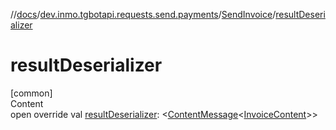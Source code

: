 //[docs](../../../index.md)/[dev.inmo.tgbotapi.requests.send.payments](../index.md)/[SendInvoice](index.md)/[resultDeserializer](result-deserializer.md)



# resultDeserializer  
[common]  
Content  
open override val [resultDeserializer](result-deserializer.md): <[ContentMessage](../../dev.inmo.tgbotapi.types.message.abstracts/-content-message/index.md)<[InvoiceContent](../../dev.inmo.tgbotapi.types.message.payments/-invoice-content/index.md)>>  



